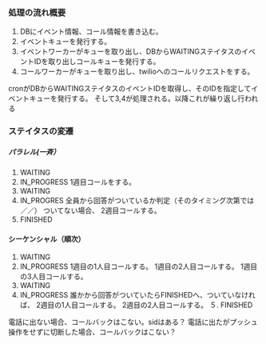 ### 処理の流れ概要
1. DBにイベント情報、コール情報を書き込む。
2. イベントキューを発行する。
3. イベントワーカーがキューを取り出し、DBからWAITINGステイタスのイベントIDを取り出しコールキューを発行する。
4. コールワーカーがキューを取り出し、twilioへのコールリクエストをする。 

cronがDBからWAITINGステイタスのイベントIDを取得し、そのIDを指定してイベントキューを発行する。
そして3,4が処理される。以降これが繰り返し行われる

### ステイタスの変遷
##### パラレル(一斉）
1. WAITING
2. IN_PROGRESS
   1週目コールをする。
3. WAITING
4. IN_PROGRES
   全員から回答がついているか判定（そのタイミング次第では／／）
   ついてない場合、
   2週目コールする。
5. FINISHED

#### シーケンシャル（順次）
1. WAITING
2. IN_PROGRESS
   1週目の1人目コールする。
   1週目の2人目コールする。
   1週目の3人目コールする。
3. WAITING
4. IN_PROGRESS
   誰かから回答がついていたらFINISHEDへ、ついていなければ、
   2週目の1人目コールする。
   2週目の2人目コールする。
５. FINISHED

電話に出ない場合、コールバックはこない。sidはある？
電話に出たがプッシュ操作をせずに切断した場合、コールバックはこない？
